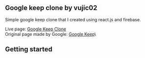 ## Google keep clone by vujic02
Simple google keep clone that I created using react.js and firebase.

Live page: [Google Keep Clone](https://keep-notes-f3306.web.app/)\
Original page made by Google: [Google Keep](https://keep.google.com/)\


## Getting started
